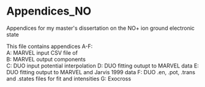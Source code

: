 # Appendices_NO
Appendices for my master's dissertation on the NO+ ion ground electronic state

This file contains appendices A-F: <br>
A: MARVEL input CSV file of <br>
B: MARVEL output components <br>
C: DUO input potential interpolation 
D: DUO fitting outupt to MARVEL data 
E: DUO fitting output to MARVEL and Jarvis 1999 data
F: DUO .en, .pot, .trans and .states files for fit and intensities
G: Exocross
